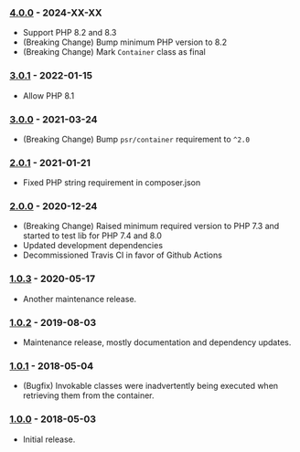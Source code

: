 ### [4.0.0] - 2024-XX-XX

  * Support PHP 8.2 and 8.3
  * (Breaking Change) Bump minimum PHP version to 8.2
  * (Breaking Change) Mark `Container` class as final

### [3.0.1] - 2022-01-15

  * Allow PHP 8.1

### [3.0.0] - 2021-03-24

  * (Breaking Change) Bump `psr/container` requirement to `^2.0`

### [2.0.1] - 2021-01-21

  * Fixed PHP string requirement in composer.json

### [2.0.0] - 2020-12-24

  * (Breaking Change) Raised minimum required version to PHP 7.3 and started to test lib for PHP 7.4 and 8.0
  * Updated development dependencies
  * Decommissioned Travis CI in favor of Github Actions

### [1.0.3] - 2020-05-17

  * Another maintenance release.

### [1.0.2] - 2019-08-03

  * Maintenance release, mostly documentation and dependency updates.

### [1.0.1] - 2018-05-04

  * (Bugfix) Invokable classes were inadvertently being executed when retrieving them from the container.

### [1.0.0] - 2018-05-03

  * Initial release.

[4.0.0]: https://github.com/1ma/DIC/compare/v3.0.1...v4.0.0
[3.0.1]: https://github.com/1ma/DIC/compare/v3.0.0...v3.0.1
[3.0.0]: https://github.com/1ma/DIC/compare/v2.0.1...v3.0.0
[2.0.1]: https://github.com/1ma/DIC/compare/v2.0.0...v2.0.1
[2.0.0]: https://github.com/1ma/DIC/compare/v1.0.3...v2.0.0
[1.0.3]: https://github.com/1ma/DIC/compare/v1.0.2...v1.0.3
[1.0.2]: https://github.com/1ma/DIC/compare/v1.0.1...v1.0.2
[1.0.1]: https://github.com/1ma/DIC/compare/v1.0.0...v1.0.1
[1.0.0]: https://github.com/1ma/DIC/tree/a452a2cf0e5d1a3c8b9a0cd621284f7ebabde263
